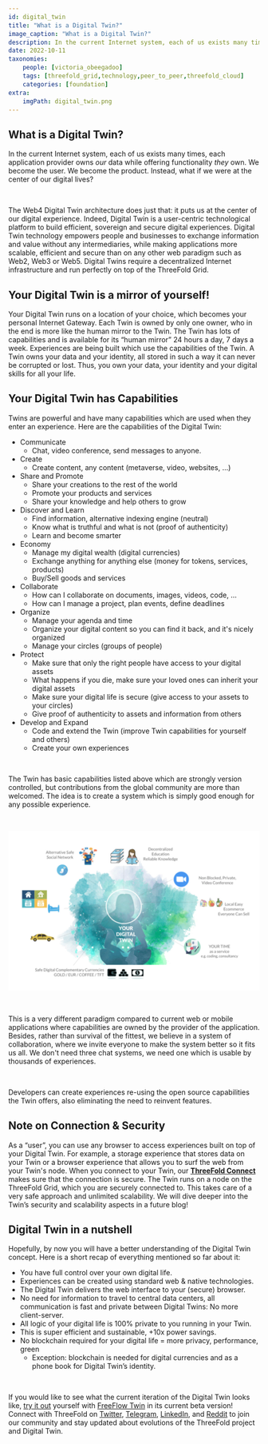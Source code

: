 ```yaml
---
id: digital_twin
title: "What is a Digital Twin?"
image_caption: "What is a Digital Twin?"
description: In the current Internet system, each of us exists many times, each application provider owns _our_ data while offering functionality _they_ own. We become the user. We become the product. Instead, what if we were at the center of our digital lives?
date: 2022-10-11
taxonomies:
    people: [victoria_obeegadoo]
    tags: [threefold_grid,technology,peer_to_peer,threefold_cloud]
    categories: [foundation]
extra:
    imgPath: digital_twin.png
---
```

 
## What is a Digital Twin?
 
In the current Internet system, each of us exists many times, each application provider owns _our_ data while offering functionality _they_ own. We become the user. We become the product. Instead, what if we were at the center of our digital lives?
 
<br>
 
The Web4 Digital Twin architecture does just that: it puts us at the center of our digital experience. Indeed, Digital Twin is a user-centric technological platform to build efficient, sovereign and secure digital experiences. Digital Twin technology empowers people and businesses to exchange information and value without any intermediaries, while making applications more scalable, efficient and secure than on any other web paradigm such as Web2, Web3 or Web5. Digital Twins require a decentralized Internet infrastructure and run perfectly on top of the ThreeFold Grid.
 
## Your Digital Twin is a mirror of yourself!
 
Your Digital Twin runs on a location of your choice, which becomes your personal Internet Gateway. Each Twin is owned by only one owner, who in the end is more like the human mirror to the Twin. The Twin has lots of capabilities and is available for its “human mirror” 24 hours a day, 7 days a week. Experiences are being built which use the capabilities of the Twin. A Twin owns your data and your identity, all stored in such a way it can never be corrupted or lost. Thus, you own your data, your identity and your digital skills for all your life.
 
## Your Digital Twin has Capabilities
 
Twins are powerful and have many capabilities which are used when they enter an experience. Here are the capabilities of the Digital Twin:
 
* Communicate
   * Chat, video conference, send messages to anyone.
* Create
   * Create content, any content (metaverse, video, websites, ...)
* Share and Promote
   * Share your creations to the rest of the world
   * Promote your products and services
   * Share your knowledge and help others to grow
* Discover and Learn
   * Find information, alternative indexing engine (neutral)
   * Know what is truthful and what is not (proof of authenticity)
   * Learn and become smarter
* Economy
   * Manage my digital wealth (digital currencies)
   * Exchange anything for anything else (money for tokens, services, products)
   * Buy/Sell goods and services
* Collaborate
   * How can I collaborate on documents, images, videos, code, ...
   * How can I manage a project, plan events, define deadlines
* Organize
   * Manage your agenda and time
   * Organize your digital content so you can find it back, and it's nicely organized
   * Manage your circles (groups of people)
* Protect
   * Make sure that only the right people have access to your digital assets
   * What happens if you die, make sure your loved ones can inherit your digital assets
   * Make sure your digital life is secure (give access to your assets to your circles)
   * Give proof of authenticity to assets and information from others
* Develop and Expand
   * Code and extend the Twin (improve Twin capabilities for yourself and others)
   * Create your own experiences
 
<br>
 
The Twin has basic capabilities listed above which are strongly version controlled, but contributions from the global community are more than welcomed. The idea is to create a system which is simply good enough for any possible experience.
 
<br>
 
![Your Digital Twin](./your_digital_twin.png)
 
<br>
 
This is a very different paradigm compared to current web or mobile applications where capabilities are owned by the provider of the application. Besides, rather than survival of the fittest, we believe in a system of collaboration, where we invite everyone to make the system better so it fits us all. We don't need three chat systems, we need one which is usable by thousands of experiences.
 
<br>
 
Developers can create experiences re-using the open source capabilities the Twin offers, also eliminating the need to reinvent features.
 
## Note on Connection & Security
 
As a “user”, you can use any browser to access experiences built on top of your Digital Twin. For example, a storage experience that stores data on your Twin or a browser experience that allows you to surf the web from your Twin's node. When you connect to your Twin, our **[ThreeFold Connect](https://library.threefold.me/info/threefold#/web4/threefold__threefold_connect)** makes sure that the connection is secure. The Twin runs on a node on the ThreeFold Grid, which you are securely connected to. This takes care of a very safe approach and unlimited scalability. We will dive deeper into the Twin’s security and scalability aspects in a future blog!
 
## Digital Twin in a nutshell
 
Hopefully, by now you will have a better understanding of the Digital Twin concept. Here is a short recap of everything mentioned so far about it:
 
* You have full control over your own digital life.
* Experiences can be created using standard web & native technologies.
* The Digital Twin delivers the web interface to your (secure) browser.
* No need for information to travel to central data centers, all communication is fast and private between Digital Twins: No more client-server.
* All logic of your digital life is 100% private to you running in your Twin.
* This is super efficient and sustainable, +10x power savings.
* No blockchain required for your digital life = more privacy, performance, green
   * Exception: blockchain is needed for digital currencies and as a phone book for Digital Twin’s identity.
 
<br>
 
If you would like to see what the current iteration of the Digital Twin looks like, [try it out](https://demo.freeflow.life/) yourself with [FreeFlow Twin](https://freeflow.life/) in its current beta version! Connect with ThreeFold on [Twitter](https://twitter.com/threefold_io), [Telegram](https://t.me/threefold), [LinkedIn](https://www.linkedin.com/company/threefold-foundatiooon/), and [Reddit](https://reddit.com/r/threefold) to join our community and stay updated about evolutions of the ThreeFold project and Digital Twin.
